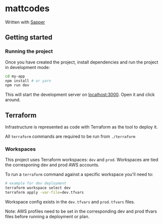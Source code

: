 # mattcodes

Written with [Sapper](https://github.com/sveltejs/sapper)


## Getting started
### Running the project

Once you have created the project, install dependencies and run the project in development mode:

```bash
cd my-app
npm install # or yarn
npm run dev
```

This will start the development server on [localhost:3000](http://localhost:3000). Open it and click around.

## Terraform

Infrastructure is represented as code with Terraform as the tool to deploy it.

All `terraform` commands are required to be run from `./terraform`

### Workspaces

This project uses Terraform workspaces: `dev` and `prod`. Workspaces are tied the corresponing dev and prod AWS accounts.

To run a `terraform` command against a specific workspace you'll need to:

```bash
# example for dev deployment
terraform workspace select dev
terraform apply -var-file=dev.tfvars
```

Workspace config exists in the `dev.tfvars` and `prod.tfvars` files.

Note: AWS profiles need to be set in the corresponding dev and prod tfvars files before running a deployment or plan.
